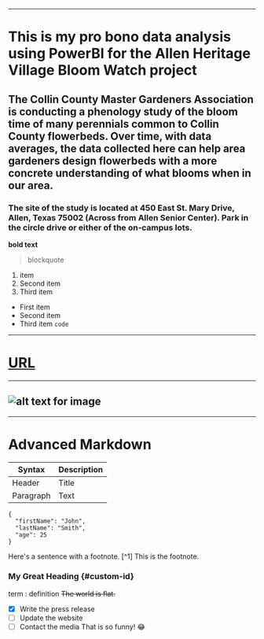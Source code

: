 
---
# This is my pro bono data analysis using PowerBI for the Allen Heritage Village Bloom Watch project
## The Collin County Master Gardeners Association is conducting a phenology study of the bloom time of many perennials common to Collin County flowerbeds.  Over time, with data averages, the data collected here can help area gardeners design flowerbeds with a more concrete understanding of what blooms when in our area.
### The site of the study is located at 450 East St. Mary Drive, Allen, Texas 75002 (Across from Allen Senior Center). Park in the circle drive or either of the on-campus lots.

**bold text**
> blockquote
1. item
2. Second item
3. Third item
- First item
- Second item
- Third item
`code`
---
# [URL](https://www.example.com)
---
![alt text for image](image.jpg)
---
---
 

# Advanced  Markdown
| Syntax | Description |
| ----------- | ----------- |
| Header | Title |
| Paragraph | Text |
```
{
  "firstName": "John",
  "lastName": "Smith",
  "age": 25
}
```
Here's a sentence with a footnote. [^1]
This is the footnote.
### My Great Heading {#custom-id}
term
: definition
~~The world is flat.~~
- [x] Write the press release
- [ ] Update the website
- [ ] Contact the media
That is so funny! :joy: